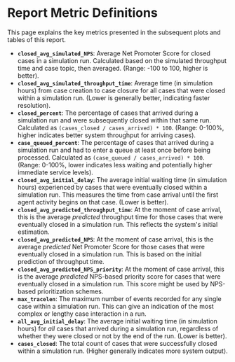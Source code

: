 # Report Metric Definitions

This page explains the key metrics presented in the subsequent plots and tables of this report.

*   **`closed_avg_simulated_NPS`**: Average Net Promoter Score for closed cases in a simulation run. Calculated based on the simulated throughput time and case topic, then averaged. (Range: -100 to 100, higher is better).
*   **`closed_avg_simulated_throughput_time`**: Average time (in simulation hours) from case creation to case closure for all cases that were closed within a simulation run. (Lower is generally better, indicating faster resolution).
*   **`closed_percent`**: The percentage of cases that arrived during a simulation run and were subsequently closed within that same run. Calculated as `(cases_closed / cases_arrived) * 100`. (Range: 0-100%, higher indicates better system throughput for arriving cases).
*   **`case_queued_percent`**: The percentage of cases that arrived during a simulation run and had to enter a queue at least once before being processed. Calculated as `(case_queued / cases_arrived) * 100`. (Range: 0-100%, lower indicates less waiting and potentially higher immediate service levels).
*   **`closed_avg_initial_delay`**: The average initial waiting time (in simulation hours) experienced by cases that were eventually closed within a simulation run. This measures the time from case arrival until the first agent activity begins on that case. (Lower is better).
*   **`closed_avg_predicted_throughput_time`**: At the moment of case arrival, this is the average *predicted* throughput time for those cases that were eventually closed in a simulation run. This reflects the system's initial estimation.
*   **`closed_avg_predicted_NPS`**: At the moment of case arrival, this is the average *predicted* Net Promoter Score for those cases that were eventually closed in a simulation run. This is based on the initial prediction of throughput time.
*   **`closed_avg_predicted_NPS_priority`**: At the moment of case arrival, this is the average *predicted* NPS-based priority score for cases that were eventually closed in a simulation run. This score might be used by NPS-based prioritization schemes.
*   **`max_tracelen`**: The maximum number of events recorded for any single case within a simulation run. This can give an indication of the most complex or lengthy case interaction in a run.
*   **`all_avg_initial_delay`**: The average initial waiting time (in simulation hours) for *all* cases that arrived during a simulation run, regardless of whether they were closed or not by the end of the run. (Lower is better).
*   **`cases_closed`**: The total count of cases that were successfully closed within a simulation run. (Higher generally indicates more system output). 